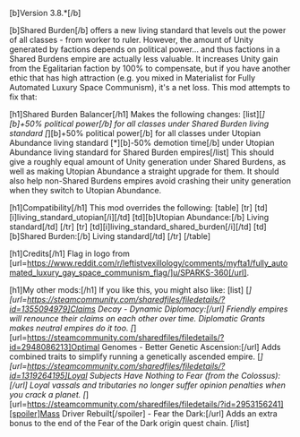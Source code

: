 [b]Version 3.8.*[/b]

[b]Shared Burden[/b] offers a new living standard that levels out the power of all classes - from worker to ruler. However, the amount of Unity generated by factions depends on political power... and thus factions in a Shared Burdens empire are actually less valuable. It increases Unity gain from the Egalitarian faction by 100% to compensate, but if you have another ethic that has high attraction (e.g. you mixed in Materialist for Fully Automated Luxury Space Communism), it's a net loss. This mod attempts to fix that:

[h1]Shared Burden Balancer[/h1]
Makes the following changes:
[list][*][b]+50% political power[/b] for all classes under Shared Burden living standard
[*][b]+50% political power[/b] for all classes under Utopian Abundance living standard
[*][b]-50% demotion time[/b] under Utopian Abundance living standard for Shared Burden empires[/list]
This should give a roughly equal amount of Unity generation under Shared Burdens, as well as making Utopian Abundance a straight upgrade for them. It should also help non-Shared Burdens empires avoid crashing their unity generation when they switch to Utopian Abundance.

[h1]Compatibility[/h1]
This mod overrides the following:
[table]
	[tr]
		[td][i]living_standard_utopian[/i][/td]
		[td][b]Utopian Abundance:[/b] Living standard[/td]
	[/tr]
	[tr]
		[td][i]living_standard_shared_burden[/i][/td]
		[td][b]Shared Burden:[/b] Living standard[/td]
	[/tr]
[/table]

[h1]Credits[/h1]
Flag in logo from [url=https://www.reddit.com/r/leftistvexillology/comments/myfta1/fully_automated_luxury_gay_space_communism_flag/]u/SPARKS-360[/url].

[h1]My other mods:[/h1]
If you like this, you might also like:
[list]
	[*][url=https://steamcommunity.com/sharedfiles/filedetails/?id=1355094979]Claims Decay - Dynamic Diplomacy:[/url] Friendly empires will renounce their claims on each other over time. Diplomatic Grants makes neutral empires do it too.
	[*][url=https://steamcommunity.com/sharedfiles/filedetails/?id=2948086213]Optimal Genomes - Better Genetic Ascension:[/url] Adds combined traits to simplify running a genetically ascended empire.
	[*][url=https://steamcommunity.com/sharedfiles/filedetails/?id=1319264195]Loyal Subjects Have Nothing to Fear (from the Colossus):[/url] Loyal vassals and tributaries no longer suffer opinion penalties when you crack a planet.
	[*][url=https://steamcommunity.com/sharedfiles/filedetails/?id=2953156241][spoiler]Mass Driver Rebuilt[/spoiler] - Fear the Dark:[/url] Adds an extra bonus to the end of the Fear of the Dark origin quest chain.
[/list]